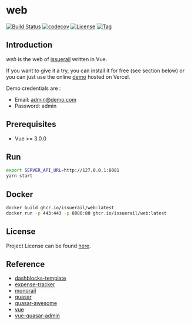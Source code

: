 # web

[![Build Status](https://github.com/issuerail/web/workflows/ci/badge.svg?branch=main&event=push)](https://github.com/issuerail/web/actions?query=workflow%3Aci)
[![codecov](https://codecov.io/gh/issuerail/web/branch/main/graph/badge.svg?token=AP8HMAC3PZ)](https://codecov.io/gh/issuerail/web)
[![License](https://img.shields.io/github/license/issuerail/web.svg)](https://github.com/issuerail/web/blob/main/LICENSE)
[![Tag](https://img.shields.io/github/tag/issuerail/web.svg)](https://github.com/issuerail/web/tags)



## Introduction

*web* is the web of [issuerail](https://github.com/issuerail) written in Vue.

If you want to give it a try, you can install it for free (see section below) or you can just use the online
[demo](https://demo-issuerail.vercel.app) hosted on Vercel.

Demo credentials are :

- Email: admin@demo.com
- Password: admin



## Prerequisites

- Vue >= 3.0.0



## Run

```bash
export SERVER_API_URL=http://127.0.0.1:8081
yarn start
```



## Docker

```bash
docker build ghcr.io/issuerail/web:latest
docker run -p 443:443 -p 8080:80 ghcr.io/issuerail/web:latest
```



## License

Project License can be found [here](LICENSE).



## Reference

- [dashblocks-template](https://github.com/slanatech/dashblocks-template)
- [expense-tracker](https://github.com/rbretecher/expense-tracker)
- [monorail](https://bugs.chromium.org/p/gerrit/issues/list)
- [quasar](https://quasar.dev)
- [quasar-awesome](https://github.com/quasarframework/quasar-awesome)
- [vue](https://vuejs.org)
- [vue-quasar-admin](https://github.com/wjkang/vue-quasar-admin)

